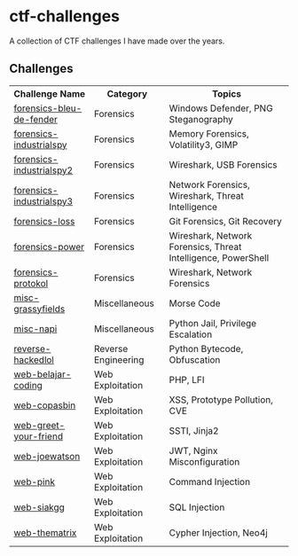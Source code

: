 # ctf-challenges

A collection of CTF challenges I have made over the years.

## Challenges

<table>
    <tr>
        <th>Challenge Name</th>
        <th>Category</th>
        <th>Topics</th>
    </tr>
    <tr>
        <td><a href="forensics-bleu-de-fender/">forensics-bleu-de-fender</a></td>
        <td>Forensics</td>
        <td>Windows Defender, PNG Steganography</td>
    </tr>
    <tr>
        <td><a href="forensics-industrialspy/">forensics-industrialspy</a></td>
        <td>Forensics</td>
        <td>Memory Forensics, Volatility3, GIMP</td>
    </tr>
    <tr>
        <td><a href="forensics-industrialspy2/">forensics-industrialspy2</a></td>
        <td>Forensics</td>
        <td>Wireshark, USB Forensics</td>
    </tr>
    <tr>
        <td><a href="forensics-industrialspy3/">forensics-industrialspy3</a></td>
        <td>Forensics</td>
        <td>Network Forensics, Wireshark, Threat Intelligence</td>
    </tr>
    <tr>
        <td><a href="forensics-loss/">forensics-loss</a></td>
        <td>Forensics</td>
        <td>Git Forensics, Git Recovery</td>
    </tr>
    <tr>
        <td><a href="forensics-power/">forensics-power</a></td>
        <td>Forensics</td>
        <td>Wireshark, Network Forensics, Threat Intelligence, PowerShell</td>
    </tr>
    <tr>
        <td><a href="forensics-protokol/">forensics-protokol</a></td>
        <td>Forensics</td>
        <td>Wireshark, Network Forensics</td>
    </tr>
    <tr>
        <td><a href="misc-grassyfields/">misc-grassyfields</a></td>
        <td>Miscellaneous</td>
        <td>Morse Code</td>
    </tr>
    <tr>
        <td><a href="misc-napi/">misc-napi</a></td>
        <td>Miscellaneous</td>
        <td>Python Jail, Privilege Escalation</td>
    </tr>
    <tr>
        <td><a href="reverse-hackedlol/">reverse-hackedlol</a></td>
        <td>Reverse Engineering</td>
        <td>Python Bytecode, Obfuscation</td>
    </tr>
    <tr>
        <td><a href="web-belajar-coding/">web-belajar-coding</a></td>
        <td>Web Exploitation</td>
        <td>PHP, LFI</td>
    </tr>
    <tr>
        <td><a href="web-copasbin/">web-copasbin</a></td>
        <td>Web Exploitation</td>
        <td>XSS, Prototype Pollution, CVE</td>
    </tr>
    <tr>
        <td><a href="web-greet-your-friend/">web-greet-your-friend</a></td>
        <td>Web Exploitation</td>
        <td>SSTI, Jinja2</td>
    </tr>
    <tr>
        <td><a href="web-joewatson/">web-joewatson</a></td>
        <td>Web Exploitation</td>
        <td>JWT, Nginx Misconfiguration</td>
    </tr>
    <tr>
        <td><a href="web-pink/">web-pink</a></td>
        <td>Web Exploitation</td>
        <td>Command Injection</td>
    </tr>
    <tr>
        <td><a href="web-siakgg/">web-siakgg</a></td>
        <td>Web Exploitation</td>
        <td>SQL Injection</td>
    </tr>
    <tr>
        <td><a href="web-thematrix/">web-thematrix</a></td>
        <td>Web Exploitation</td>
        <td>Cypher Injection, Neo4j</td>
    </tr>
</table>
